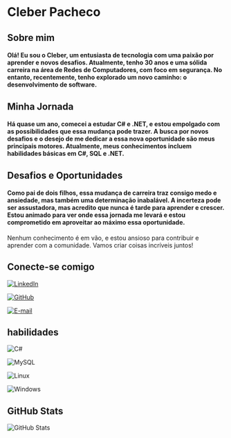 # Cleber Pacheco

## Sobre mim
#### Olá! Eu sou o Cleber, um entusiasta de tecnologia com uma paixão por aprender e novos desafios. Atualmente, tenho 30 anos e uma sólida carreira na área de Redes de Computadores, com foco em segurança. No entanto, recentemente, tenho explorado um novo caminho: o desenvolvimento de software.

## Minha Jornada
#### Há quase um ano, comecei a estudar C# e .NET, e estou empolgado com as possibilidades que essa mudança pode trazer. A busca por novos desafios e o desejo de me dedicar a essa nova oportunidade são meus principais motores. Atualmente, meus conhecimentos incluem habilidades básicas em C#, SQL e .NET.

## Desafios e Oportunidades
#### Como pai de dois filhos, essa mudança de carreira traz consigo medo e ansiedade, mas também uma determinação inabalável. A incerteza pode ser assustadora, mas acredito que nunca é tarde para aprender e crescer. Estou animado para ver onde essa jornada me levará e estou comprometido em aproveitar ao máximo essa oportunidade.

Nenhum conhecimento é em vão, e estou ansioso para contribuir e aprender com a comunidade. Vamos criar coisas incríveis juntos!

## Conecte-se comigo


[![LinkedIn](https://img.shields.io/badge/LinkedIn-000?style=for-the-badge&logo=linkedin&logoColor=0E76A8)](https://www.linkedin.com/in/cleber-ara%C3%BAjo-a595a447/)

[![GitHub](https://img.shields.io/badge/GitHbt-000?style=for-the-badge&logo=github&logoColor=white)](https://github.com/CleberPSA)

[![E-mail](https://img.shields.io/badge/-Email-000?style=for-the-badge&logo=microsoft-outlook&logoColor=007BFF)](mailto:cleberpacheco.araujo@gmail.com)

## habilidades
![C#](https://img.shields.io/badge/C%23-000?style=for-the-badge&logo=c-sharp&logoColor=823085) 

![MySQL](https://img.shields.io/badge/MySQL-000?style=for-the-badge&logo=mysql&logoColor=005C84)

![Linux](https://img.shields.io/badge/Linux-000?style=for-the-badge&logo=linux&logoColor=FCC624)

![Windows](https://img.shields.io/badge/Windows-000?style=for-the-badge&logo=windows&logoColor=2CA5E0)


## GitHub Stats

![GitHub Stats](https://github-readme-stats.vercel.app/api?username=CleberPSA&theme=transparent&bg_color=000&border_color=30A3DC&show_icons=true&icon_color=30A3DC&title_color=E94D5F&text_color=FFF)

